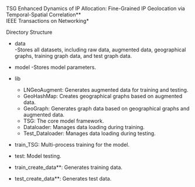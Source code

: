 TSG
Enhanced Dynamics of IP Allocation: Fine-Grained IP Geolocation via Temporal-Spatial Correlation**  
IEEE Transactions on Networking*

Directory Structure

- data  
  -Stores all datasets, including raw data, augmented data, geographical graphs, training graph data, and test graph data.

- model
  -Stores model parameters.

- lib
  - LNGeoAugment: Generates augmented data for training and testing.
  - GeoHashMap: Creates geographical graphs based on augmented data.
  - GeoGraph: Generates graph data based on geographical graphs and augmented data.
  - TSG: The core model framework.
  - Dataloader: Manages data loading during training.
  - Test_Dataloader: Manages data loading during testing.
 
    
- train_TSG: Multi-process training for the model.
- test: Model testing.
- train_create_data**: Generates training data.
- test_create_data**: Generates test data.

